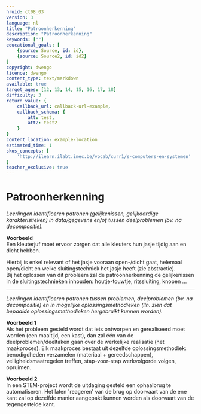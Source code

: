 ```yaml
---
hruid: ct08_03
version: 3
language: nl
title: "Patroonherkenning"
description: "Patroonherkenning"
keywords: [""]
educational_goals: [
    {source: Source, id: id}, 
    {source: Source2, id: id2}
]
copyright: dwengo
licence: dwengo
content_type: text/markdown
available: true
target_ages: [12, 13, 14, 15, 16, 17, 18]
difficulty: 3
return_value: {
    callback_url: callback-url-example,
    callback_schema: {
        att: test,
        att2: test2
    }
}
content_location: example-location
estimated_time: 1
skos_concepts: [
    'http://ilearn.ilabt.imec.be/vocab/curr1/s-computers-en-systemen'
]
teacher_exclusive: true
---
```


# Patroonherkenning

*Leerlingen identificeren patronen (gelijkenissen, gelijkaardige karakteristieken) in data/gegevens en/of tussen deelproblemen (bv. na decompositie).*

**Voorbeeld**<br>
Een kleuterjuf moet ervoor zorgen dat alle kleuters hun jasje tijdig aan en dicht hebben.

Hierbij is enkel relevant of het jasje vooraan open-/dicht gaat, helemaal open/dicht en welke sluitingstechniek het jasje heeft (zie abstractie).<br>
Bij het oplossen van dit probleem zal de patroonherkenning de gelijkenissen in de sluitingstechnieken inhouden: houtje-touwtje, ritssluiting, knopen ...

---

*Leerlingen identificeren patronen tussen problemen, deelproblemen (bv. na decompositie) en in mogelijke oplossingsmethodieken (lln. zien dat bepaalde oplossingsmethodieken hergebruikt kunnen worden).*

**Voorbeeld 1**<br>
Als het probleem gesteld wordt dat iets ontworpen en gerealiseerd moet worden (een maaltijd, een kast), dan zal één van de deelproblemen/deeltaken gaan over de werkelijke realisatie (het maakproces). Elk maakproces bestaat uit dezelfde oplossingsmethodiek: benodigdheden verzamelen (materiaal + gereedschappen), veiligheidsmaatregelen treffen, stap-voor-stap werkvolgorde volgen, opruimen. 

**Voorbeeld 2**<br>
In een STEM-project wordt de uitdaging gesteld een ophaalbrug te automatiseren. Het laten 'reageren' van de brug op doorvaart van de ene kant zal op dezelfde manier aangepakt kunnen worden als doorvaart van de tegengestelde kant.

